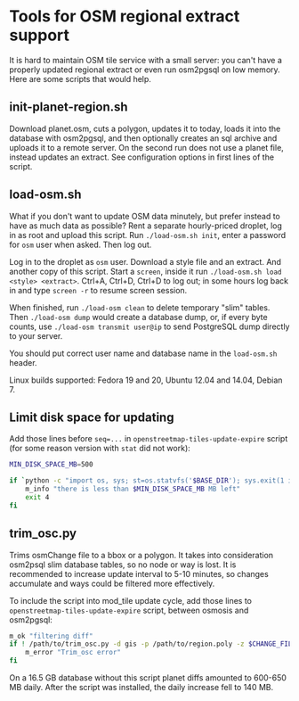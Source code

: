 # Tools for OSM regional extract support

It is hard to maintain OSM tile service with a small server: you can't have
a properly updated regional extract or even run osm2pgsql on low memory.
Here are some scripts that would help.

## init-planet-region.sh

Download planet.osm, cuts a polygon, updates it to today, loads it into
the database with osm2pgsql, and then optionally creates an sql archive
and uploads it to a remote server. On the second run does not use a planet
file, instead updates an extract. See configuration options in first
lines of the script.

## load-osm.sh

What if you don't want to update OSM data minutely, but prefer instead to have
as much data as possible? Rent a separate hourly-priced droplet, log in as root
and upload this script. Run `./load-osm.sh init`, enter a password for `osm`
user when asked. Then log out.

Log in to the droplet as `osm` user. Download a style file and an extract.
And another copy of this script. Start a `screen`, inside it run
`./load-osm.sh load <style> <extract>`. Ctrl+A, Ctrl+D, Ctrl+D to log out;
in some hours log back in and type `screen -r` to resume screen session.

When finished, run `./load-osm clean` to delete temporary "slim" tables.
Then `./load-osm dump` would create a database dump, or, if every byte
counts, use `./load-osm transmit user@ip` to send PostgreSQL dump directly
to your server.

You should put correct user name and database name in the `load-osm.sh` header.

Linux builds supported: Fedora 19 and 20, Ubuntu 12.04 and 14.04, Debian 7.

## Limit disk space for updating

Add those lines before `seq=...` in `openstreetmap-tiles-update-expire` script
(for some reason version with `stat` did not work):

```bash
MIN_DISK_SPACE_MB=500

if `python -c "import os, sys; st=os.statvfs('$BASE_DIR'); sys.exit(1 if st.f_bavail*st.f_frsize/1024/1024 > $MIN_DISK_SPACE_MB else 0)"`; then
    m_info "there is less than $MIN_DISK_SPACE_MB MB left"
    exit 4
fi
```

## trim_osc.py

Trims osmChange file to a bbox or a polygon. It takes into consideration
osm2psql slim database tables, so no node or way is lost. It is recommended
to increase update interval to 5-10 minutes, so changes accumulate and
ways could be filtered more effectively.

To include the script into mod_tile update cycle, add those lines to
`openstreetmap-tiles-update-expire` script, between osmosis and osm2pgsql:

```bash
m_ok "filtering diff"
if ! /path/to/trim_osc.py -d gis -p /path/to/region.poly -z $CHANGE_FILE $CHANGE_FILE 1>&2 2>> "$RUNLOG"; then
    m_error "Trim_osc error"
fi
```

On a 16.5 GB database without this script planet diffs amounted to
600-650 MB daily. After the script was installed, the daily increase
fell to 140 MB.
